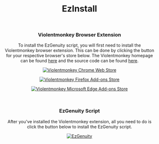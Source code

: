 <br/>
<p align="center">
  <h1 align="center">EzInstall</h1>
</p>
<br/>
<p align="center">
  <h3 align="center">Violentmonkey Browser Extension</h3>
</p>
<p align="center">
  To install the EzGenuity script, you will first need to install the Violentmonkey browser extension. This can be done by clicking the button for your respective browser's store below. The Violentmonkey homepage can be found <a href="https://violentmonkey.github.io/" target="_blank">here</a> and the source code can be found <a href="https://github.com/violentmonkey/violentmonkey" target="_blank">here</a>.
</p>
<div align="center">

  <a href="https://chrome.google.com/webstore/detail/violentmonkey/jinjaccalgkegednnccohejagnlnfdag" target="_blank">![Violentmonkey Chrome Web Store](https://img.shields.io/badge/chrome%20web%20store-brightgreen?style=for-the-badge&logo=google-chrome)</a>
  
  <a href="https://addons.mozilla.org/firefox/addon/violentmonkey" target="_blank">![Violentmonkey Firefox Add-ons Store](https://img.shields.io/badge/firefox%20add--ons%20store-brightgreen?style=for-the-badge&logo=firefox)</a>
  
  <a href="https://microsoftedge.microsoft.com/addons/detail/eeagobfjdenkkddmbclomhiblgggliao" target="_blank">![Violentmonkey Microsoft Edge Add-ons Store](https://img.shields.io/badge/microsoft%20edge%20add--ons%20store-brightgreen?style=for-the-badge&logo=microsoft-edge)</a>

</div>
<br/>
<p align="center">
  <h3 align="center">EzGenuity Script</h3>
</p>
<p align="center">
  After you've installed the Violentmonkey extension, all you need to do is click the button below to install the EzGenuity script.
<div align="center">

  <a href="">![EzGenuity](https://img.shields.io/badge/install%20ezgenuity-brightgreen?style=for-the-badge)</a>

</div>
